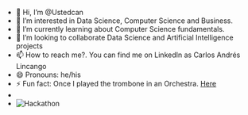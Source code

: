 - 👋 Hi, I’m @Ustedcan
- 👀 I’m interested in Data Science, Computer Science and Business.
- 🌱 I’m currently learning about Computer Science fundamentals.
- 💞️ I’m looking to collaborate Data Science and Artificial Intelligence projects
- 📫 How to reach me?. You can find me on LinkedIn as Carlos Andrés Lincango
- 😄 Pronouns: he/his
- ⚡ Fun fact: Once I played the trombone in an Orchestra. [Here](https://www.youtube.com/watch?v=jw0Ja6U1H2A&ab_channel=CarlosAndr%C3%A9s)
- 
- ![Hackathon](https://lh3.googleusercontent.com/pw/AP1GczOeT2lS8K4OfG3JmDWacXAHozOqN7SjXuPWAj5bzpVvP1QuF2Ub8EaLyx8Afb91OdboUu0haPboLzI7TwdqDUKJ8PJbAuy4SCW8NLpSYkoyHT2sD3cZEMX9qu5oQ7VlphL7PMNldKNG_QiXIyCYDzJ1Gs3Y37DogOpA2FXuHEE2dPnlt025H48t8LRYTzg7D7u8XtbT2g3TAuwwFGO0LnNPY2yQ7iFYuz8iaEinDbOf_A2ZYspZgEsxth0caqS4GRF4wa2fKt-opgEc2byI3WdlEONNRul8TU9TiB1tZBM6eY-pP2aOt_3cXt-Z2vMDXd6bUWcrdnEJ4MUWKH64axsTkp6dHIeZu9zaI1b8xGGlmox14UQh3pzgKeI-YuCqI73M17qPoUqyVUhRXt9Wh-w8OaEWv3kpnrEw8RHD50w8jqkDhm3b5eyVdS8zYkxs8UnLzHrh5O_OzjqJgyKLO_xcg1D-Y3vCWsDiXwOXZ33407eHtnUOsDDgnZy9fA6ThQ2pAxYZi-AX04vwkulxYAVdVYW5zHoVZZQajGr9sEOFO-DpANfW3F053TkA23G3rEJQTOtvOOKIZsBYhBdseIq2ClWBO9_e8LOE4kIX2eC0qQDNR0UZZZrAUhq7rgfHXuvyVEt6eY77DkJZ9T0tBoYI8XnQoXIrCorA-pbgVrtM6u1pL3C-xOolL47-brtxbhBqNW19XD0XphArO3g1ckNwqQr3LTxRNXSArQPAi7A4gkG3Hypk1VRMBVLw-SEt1pBuzJeseAqlzsU_8tXTWsOyo-xaQ8HYho4NBKXaYUvwdYbxKN8RRmYCoD_cKQZsyppVRaRmvEtCph5WMzcSNnvzep4zyXZQ0eXpbo-ZHXl6-L4WKDn1BDECz8JyuboEQ7aacDjnqc9NnYIALU6WXO9tzaeR=w283-h607-s-no-gm?authuser=0v)

<!---
Ustedcan/Ustedcan is a ✨ special ✨ repository because its `README.md` (this file) appears on your GitHub profile.
You can click the Preview link to take a look at your changes.
--->
